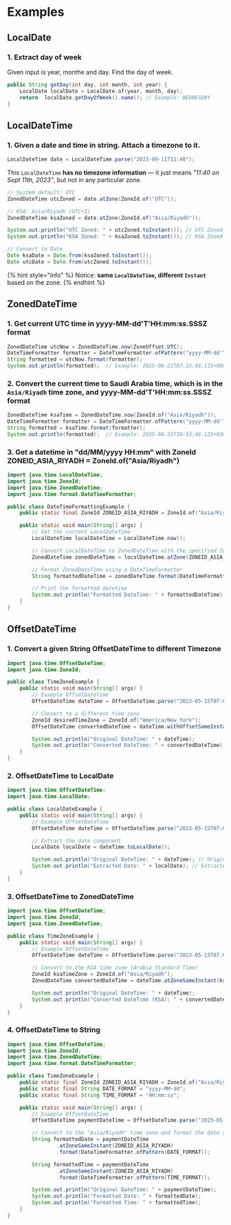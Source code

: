 # Examples

## LocalDate

### 1. Extract day of week

Given input is year, monthe and day. Find the day of week.

```java
public String getDay(int day, int month, int year) {
    LocalDate localDate = LocalDate.of(year, month, day);
    return  localDate.getDayOfWeek().name(); // Example: WEDNESDAY
}
```

## LocalDateTime

### 1. Given a date and time in string. Attach a timezone to it.

```java
LocalDateTime date = LocalDateTime.parse("2023-09-11T11:40");
```

This `LocalDateTime` **has no timezone information** — it just means _"11:40 on Sept 11th, 2023"_, but not in any particular zone.

```java
// System default: UTC
ZonedDateTime utcZoned = date.atZone(ZoneId.of("UTC"));

// KSA: Asia/Riyadh (UTC+3)
ZonedDateTime ksaZoned = date.atZone(ZoneId.of("Asia/Riyadh"));

System.out.println("UTC Zoned: " + utcZoned.toInstant()); // UTC Zoned: 2023-09-11T11:40:00Z
System.out.println("KSA Zoned: " + ksaZoned.toInstant()); // KSA Zoned: 2023-09-11T08:40:00Z

// Convert to Date
Date ksaDate = Date.from(ksaZoned.toInstant());
Date utcDate = Date.from(utcZoned.toInstant());
```

{% hint style="info" %}
Notice: **same `LocalDateTime`, different `Instant`** based on the zone.
{% endhint %}

## ZonedDateTime

### 1. Get current UTC time in yyyy-MM-dd'T'HH:mm:ss.SSSZ format

```java
ZonedDateTime utcNow = ZonedDateTime.now(ZoneOffset.UTC);
DateTimeFormatter formatter = DateTimeFormatter.ofPattern("yyyy-MM-dd'T'HH:mm:ss.SSSZ");
String formatted = utcNow.format(formatter);
System.out.println(formatted);  // Example: 2025-06-21T07:33:46.115+0000
```

### 2. Convert the current time to **Saudi Arabia time**, which is in the `Asia/Riyadh` time zone, and yyyy-MM-dd'T'HH:mm:ss.SSSZ format

```java
ZonedDateTime ksaTime = ZonedDateTime.now(ZoneId.of("Asia/Riyadh"));
DateTimeFormatter formatter = DateTimeFormatter.ofPattern("yyyy-MM-dd'T'HH:mm:ss.SSSZ");
String formatted = ksaTime.format(formatter);
System.out.println(formatted);  // Example: 2025-06-21T10:33:46.123+0300
```

### 3. Get a datetime in "dd/MM/yyyy HH:mm" with ZoneId ZONEID\_ASIA\_RIYADH = ZoneId.of("Asia/Riyadh")

```java
import java.time.LocalDateTime;
import java.time.ZoneId;
import java.time.ZonedDateTime;
import java.time.format.DateTimeFormatter;

public class DateTimeFormattingExample {
    public static final ZoneId ZONEID_ASIA_RIYADH = ZoneId.of("Asia/Riyadh");

    public static void main(String[] args) {
        // Get the current LocalDateTime
        LocalDateTime localDateTime = LocalDateTime.now();

        // Convert LocalDateTime to ZonedDateTime with the specified ZoneId
        ZonedDateTime zonedDateTime = localDateTime.atZone(ZONEID_ASIA_RIYADH);

        // Format ZonedDateTime using a DateTimeFormatter
        String formattedDateTime = zonedDateTime.format(DateTimeFormatter.ofPattern("dd/MM/yyyy HH:mm"));

        // Print the formatted datetime
        System.out.println("Formatted DateTime: " + formattedDateTime);
    }
}
```

## OffsetDateTime

### 1. Convert a given String OffsetDateTime to different Timezone

```java
import java.time.OffsetDateTime;
import java.time.ZoneId;

public class TimeZoneExample {
    public static void main(String[] args) {
        // Example OffsetDateTime
        OffsetDateTime dateTime = OffsetDateTime.parse("2023-05-15T07:08:59.077561Z");

        // Convert to a different time zone
        ZoneId desiredTimeZone = ZoneId.of("America/New_York");
        OffsetDateTime convertedDateTime = dateTime.withOffsetSameInstant(desiredTimeZone.getRules().getOffset(dateTime.toInstant()));

        System.out.println("Original DateTime: " + dateTime);
        System.out.println("Converted DateTime: " + convertedDateTime);
    }
}
```

### 2. OffsetDateTime to LocalDate

```java
import java.time.OffsetDateTime;
import java.time.LocalDate;

public class LocalDateExample {
    public static void main(String[] args) {
        // Example OffsetDateTime
        OffsetDateTime dateTime = OffsetDateTime.parse("2023-05-15T07:08:59.077561Z");

        // Extract the date component
        LocalDate localDate = dateTime.toLocalDate();

        System.out.println("Original DateTime: " + dateTime); // Original DateTime: 2023-05-15T07:08:59.077561Z
        System.out.println("Extracted Date: " + localDate); // Extracted Date: 2023-05-15
    }
}
```

### 3. OffsetDateTime to ZonedDateTime

```java
import java.time.OffsetDateTime;
import java.time.ZoneId;
import java.time.ZonedDateTime;

public class TimeZoneExample {
    public static void main(String[] args) {
        // Example OffsetDateTime
        OffsetDateTime dateTime = OffsetDateTime.parse("2023-05-15T07:08:59.077561Z");

        // Convert to the KSA time zone (Arabia Standard Time)
        ZoneId ksaTimeZone = ZoneId.of("Asia/Riyadh");
        ZonedDateTime convertedDateTime = dateTime.atZoneSameInstant(ksaTimeZone);

        System.out.println("Original DateTime: " + dateTime);
        System.out.println("Converted DateTime (KSA): " + convertedDateTime);
    }
}
```

### 4. OffsetDateTime to String

```java
import java.time.OffsetDateTime;
import java.time.ZoneId;
import java.time.ZonedDateTime;
import java.time.format.DateTimeFormatter;

public class TimeZoneExample {
    public static final ZoneId ZONEID_ASIA_RIYADH = ZoneId.of("Asia/Riyadh");
    public static final String DATE_FORMAT = "yyyy-MM-dd";
    public static final String TIME_FORMAT = "HH:mm:ss";

    public static void main(String[] args) {
        // Example OffsetDateTime
        OffsetDateTime paymentDateTime = OffsetDateTime.parse("2023-05-15T07:08:59.077561Z");

        // Convert to the "Asia/Riyadh" time zone and format the date and time components separately
        String formattedDate = paymentDateTime
                .atZoneSameInstant(ZONEID_ASIA_RIYADH)
                .format(DateTimeFormatter.ofPattern(DATE_FORMAT));

        String formattedTime = paymentDateTime
                .atZoneSameInstant(ZONEID_ASIA_RIYADH)
                .format(DateTimeFormatter.ofPattern(TIME_FORMAT));

        System.out.println("Original DateTime: " + paymentDateTime);
        System.out.println("Formatted Date: " + formattedDate);
        System.out.println("Formatted Time: " + formattedTime);
    }
}
```







